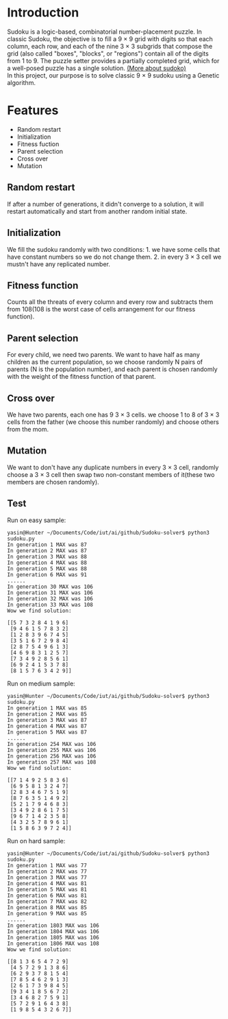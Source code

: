 # Introduction
Sudoku is a logic-based, combinatorial number-placement puzzle. In classic Sudoku, the objective is to fill a 9 × 9 grid with digits so that each column, each row, and each of the nine 3 × 3 subgrids that compose the grid (also called "boxes", "blocks", or "regions") contain all of the digits from 1 to 9. The puzzle setter provides a partially completed grid, which for a well-posed puzzle has a single solution.
[(More about sudoko)](https://en.wikipedia.org/wiki/Sudoku)
<br>
 In this project, our purpose is to solve classic 9 × 9 sudoku using a Genetic algorithm.
 # Features
* Random restart
* Initialization
* Fitness fuction
* Parent selection
* Cross over
* Mutation

## Random restart
If after a number of generations, it didn't converge to a solution, it will restart automatically and start from another random initial state.
## Initialization
We fill the sudoku randomly with two conditions: 1. we have some cells that have constant numbers so we do not change them. 2. in every 3 × 3 cell we mustn't have any replicated number.
## Fitness function
Counts all the threats of every column and every row and subtracts them from 108(108 is the worst case of cells arrangement for our fitness function).
## Parent selection
For every child, we need two parents. We want to have half as many children as the current population, so we choose randomly N pairs of parents (N is the population number), and each parent is chosen randomly with the weight of the fitness function of that parent.
## Cross over
We have two parents, each one has 9 3 × 3 cells. we choose 1 to 8 of 3 × 3 cells from the father (we choose this number randomly) and choose others from the mom.
## Mutation 
We want to don't have any duplicate numbers in every 3 × 3 cell, randomly choose a 3 × 3 cell then swap two non-constant members of it(these two members are chosen randomly).
## Test
Run on easy sample:
```
yasin@Hunter ~/Documents/Code/iut/ai/github/Sudoku-solver$ python3 sudoku.py                                                                 
In generation 1 MAX was 87
In generation 2 MAX was 87
In generation 3 MAX was 88
In generation 4 MAX was 88
In generation 5 MAX was 88
In generation 6 MAX was 91
......
In generation 30 MAX was 106
In generation 31 MAX was 106
In generation 32 MAX was 106
In generation 33 MAX was 108
Wow we find solution:

[[5 7 3 2 8 4 1 9 6]
 [9 4 6 1 5 7 8 3 2]
 [1 2 8 3 9 6 7 4 5]
 [3 5 1 6 7 2 9 8 4]
 [2 8 7 5 4 9 6 1 3]
 [4 6 9 8 3 1 2 5 7]
 [7 3 4 9 2 8 5 6 1]
 [6 9 2 4 1 5 3 7 8]
 [8 1 5 7 6 3 4 2 9]]

```
Run on medium sample:
```
yasin@Hunter ~/Documents/Code/iut/ai/github/Sudoku-solver$ python3 sudoku.py
In generation 1 MAX was 85
In generation 2 MAX was 85
In generation 3 MAX was 87
In generation 4 MAX was 87
In generation 5 MAX was 87
......
In generation 254 MAX was 106
In generation 255 MAX was 106
In generation 256 MAX was 106
In generation 257 MAX was 108
Wow we find solution:

[[7 1 4 9 2 5 8 3 6]
 [6 9 5 8 1 3 2 4 7]
 [2 8 3 4 6 7 5 1 9] 
 [8 7 6 3 5 1 4 9 2] 
 [5 2 1 7 9 4 6 8 3] 
 [3 4 9 2 8 6 1 7 5] 
 [9 6 7 1 4 2 3 5 8] 
 [4 3 2 5 7 8 9 6 1] 
 [1 5 8 6 3 9 7 2 4]]
```
Run on hard sample:
```
yasin@Hunter ~/Documents/Code/iut/ai/github/Sudoku-solver$ python3 sudoku.py                                                            
In generation 1 MAX was 77
In generation 2 MAX was 77
In generation 3 MAX was 77
In generation 4 MAX was 81
In generation 5 MAX was 81
In generation 6 MAX was 81
In generation 7 MAX was 82
In generation 8 MAX was 85
In generation 9 MAX was 85
......
In generation 1803 MAX was 106
In generation 1804 MAX was 106
In generation 1805 MAX was 106
In generation 1806 MAX was 108
Wow we find solution:

[[8 1 3 6 5 4 7 2 9] 
 [4 5 7 2 9 1 3 8 6]
 [6 2 9 3 7 8 1 5 4]
 [7 8 5 4 6 2 9 1 3]
 [2 6 1 7 3 9 8 4 5]
 [9 3 4 1 8 5 6 7 2]
 [3 4 6 8 2 7 5 9 1]
 [5 7 2 9 1 6 4 3 8]
 [1 9 8 5 4 3 2 6 7]]
```
